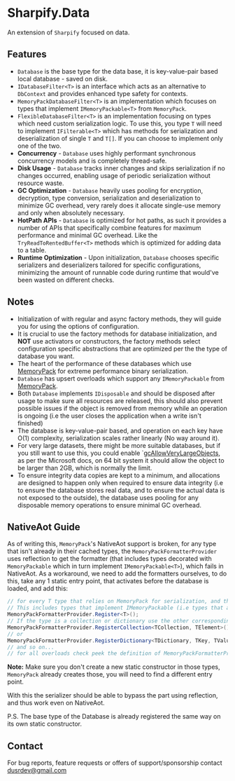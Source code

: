 # Sharpify.Data

An extension of `Sharpify` focused on data.

## Features

* `Database` is the base type for the data base, it is key-value-pair based local database - saved on disk.
* `IDatabaseFilter<T>` is an interface which acts as an alternative to `DbContext` and provides enhanced type safety for contexts.
* `MemoryPackDatabaseFilter<T>` is an implementation which focuses on types that implement `IMemoryPackable<T>` from `MemoryPack`.
* `FlexibleDatabaseFilter<T>` is an implementation focusing on types which need custom serialization logic. To use this, you type `T` will need to implement `IFilterable<T>` which has methods for serialization and deserialization of single `T` and `T[]`. If you can choose to implement only one of the two.
* **Concurrency** - `Database` uses highly performant synchronous concurrency models and is completely thread-safe.
* **Disk Usage** - `Database` tracks inner changes and skips serialization if no changes occurred, enabling usage of periodic serialization without resource waste.
* **GC Optimization** - `Database` heavily uses pooling for encryption, decryption, type conversion, serialization and deserialization to minimize GC overhead, very rarely does it allocate single-use memory and only when absolutely necessary.
* **HotPath APIs** - `Database` is optimized for hot paths, as such it provides a number of APIs that specifically combine features for maximum performance and minimal GC overhead. Like the `TryReadToRentedBuffer<T>` methods which is optimized for adding data to a table.
* **Runtime Optimization** - Upon initialization, `Database` chooses specific serializers and deserializers tailored for specific configurations, minimizing the amount of runnable code during runtime that would've been wasted on different checks.

## Notes

* Initialization of with regular and async factory methods, they will guide you for using the options of configuration.
* It is crucial to use the factory methods for database initialization, and **NOT** use activators or constructors, the factory methods select configuration specific abstractions that are optimized per the the type of database you want.
* The heart of the performance of these databases which use [MemoryPack](https://github.com/Cysharp/MemoryPack) for extreme performance binary serialization.
* `Database` has upsert overloads which support any `IMemoryPackable` from [MemoryPack](https://github.com/Cysharp/MemoryPack).
* Both `Database` implements `IDisposable` and should be disposed after usage to make sure all resources are released, this should also prevent possible issues if the object is removed from memory while an operation is ongoing (i.e the user closes the application when a write isn't finished)
* The database is key-value-pair based, and operation on each key have O(1) complexity, serialization scales rather linearly (No way around it).
* For very large datasets, there might be more suitable databases, but if you still want to use this, you could enable `[gcAllowVeryLargeObjects](https://learn.microsoft.com/en-us/dotnet/framework/configure-apps/file-schema/runtime/gcallowverylargeobjects-element), as per the Microsoft docs, on 64 bit system it should allow the object to be larger than 2GB, which is normally the limit.
* To ensure integrity data copies are kept to a minimum, and allocations are designed to happen only when required to ensure data integrity (i.e to ensure the database stores real data, and to ensure the actual data is not exposed to the outside), the database uses pooling for any disposable memory operations to ensure minimal GC overhead.

## NativeAot Guide

As of writing this, `MemoryPack`'s NativeAot support is broken, for any type that isn't already in their cached types, the `MemoryPackFormatterProvider` uses reflection to get the formatter (that includes types decorated with `MemoryPackable` which in turn implement `IMemoryPackable<T>`), which fails in NativeAot.
As a workaround, we need to add the formatters ourselves, to do this, take any 1 static entry point, that activates before the database is loaded, and add this:

```csharp
// for every T type that relies on MemoryPack for serialization, and their inheritance hierarchy
// This includes types that implement IMemoryPackable (i.e types that are decorated with MemoryPackable)
MemoryPackFormatterProvider.Register<T>();
// If the type is a collection or dictionary use the other corresponding overloads:
MemoryPackFormatterProvider.RegisterCollection<TCollection, TElement>();
// or
MemoryPackFormatterProvider.RegisterDictionary<TDictionary, TKey, TValue>();
// and so on...
// for all overloads check peek the definition of MemoryPackFormatterProvider, or their Github Repo
```

**Note:** Make sure you don't create a new static constructor in those types, `MemoryPack` already creates those, you will need to find a different entry point.

With this the serializer should be able to bypass the part using reflection, and thus work even on NativeAot.

P.S. The base type of the Database is already registered the same way on its own static constructor.

## Contact

For bug reports, feature requests or offers of support/sponsorship contact <dusrdev@gmail.com>
